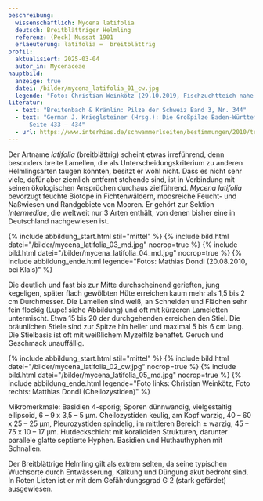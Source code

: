 ```yaml
---
beschreibung:
  wissenschaftlich: Mycena latifolia
  deutsch: Breitblättriger Helmling
  referenz: (Peck) Mussat 1901
  erlaeuterung: latifolia =  breitblättrig
profil:
  aktualisiert: 2025-03-04
  autor_in: Mycenaceae
hauptbild:
  anzeige: true
  datei: /bilder/mycena_latifolia_01_cw.jpg
  legende: "Foto: Christian Weinkötz (29.10.2019, Fischzuchtteich nahe Wiesbaden)"
literatur:
  - text: "Breitenbach & Kränlin: Pilze der Schweiz Band 3, Nr. 344"
  - text: "German J. Krieglsteiner (Hrsg.): Die Großpilze Baden-Württembergs Band 3,
      Seite 433 – 434"
  - url: https://www.interhias.de/schwammerlseiten/bestimmungen/2010/tricholomataceae/tricholomataceae.html#ank1
---
```

Der Artname *latifolia* (breitblättrig) scheint etwas irreführend, denn besonders breite Lamellen, die als Unterscheidungskriterium zu anderen Helmlingsarten taugen könnten, besitzt er wohl nicht. Dass es nicht sehr viele, dafür aber ziemlich entfernt stehende sind, ist in Verbindung mit seinen ökologischen Ansprüchen durchaus zielführend. *Mycena latifolia* bevorzugt feuchte Biotope in Fichtenwäldern, moosreiche Feucht- und Naßwiesen und Randgebiete von Mooren. Er gehört zur Sektion *Intermediae*, die weltweit nur 3 Arten enthält, von denen bisher eine in Deutschland nachgewiesen ist.

{% include abbildung_start.html stil="mittel" %}
{% include bild.html datei="/bilder/mycena_latifolia_03_md.jpg" nocrop=true %}
{% include bild.html datei="/bilder/mycena_latifolia_04_md.jpg" nocrop=true %}
{% include abbildung_ende.html legende="Fotos: Mathias Dondl (20.08.2010, bei Klais)" %}

Die deutlich und fast bis zur Mitte durchscheinend gerieften, jung kegeligen, später flach gewölbten Hüte erreichen kaum mehr als 1,5 bis 2 cm Durchmesser. Die Lamellen sind weiß, an Schneiden und Flächen sehr fein flockig (Lupe! siehe Abbildung) und oft mit kürzeren Lameletten untermischt. Etwa 15 bis 20 der durchgehenden erreichen den Stiel. Die bräunlichen Stiele sind zur Spitze hin heller und maximal 5 bis 6 cm lang. Die Stielbasis ist oft mit weißlichem Myzelfilz behaftet. Geruch und Geschmack unauffällig.

{% include abbildung_start.html stil="mittel" %}
{% include bild.html datei="/bilder/mycena_latifolia_02_cw.jpg" nocrop=true %}
{% include bild.html datei="/bilder/mycena_latifolia_05_md.jpg" nocrop=true %}
{% include abbildung_ende.html legende="Foto links: Christian Weinkötz, Foto rechts: Matthias Dondl (Cheilozystiden)" %}

Mikromerkmale: Basidien 4-sporig; Sporen dünnwandig, vielgestaltig ellipsoid, 6 – 9 x 3,5 – 5 µm. Cheilozystiden keulig, am Kopf warzig, 40 – 60 x 25 – 25 µm, Pleurozystiden spindelig, im mittleren Bereich ± warzig, 45 – 75 x 10 – 17 µm. Hutdeckschicht mit koralloiden Strukturen, darunter parallele glatte septierte Hyphen. Basidien und Huthauthyphen mit Schnallen.

Der Breitblättrige Helmling gilt als extrem selten, da seine typischen Wuchsorte durch Entwässerung, Kalkung und Düngung akut bedroht sind. In Roten Listen ist er mit dem Gefährdungsgrad G 2 (stark gefärdet) ausgewiesen.
